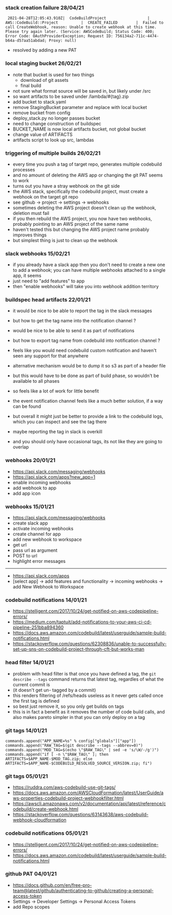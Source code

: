 ### stack creation failure 28/04/21

```
 2021-04-28T12:05:43.910Z|  CodeBuildProject                  |  AWS::CodeBuild::Project          |  CREATE_FAILED        |  Failed to call CreateWebhook, reason: Unable to create webhook at this time. Please try again later. (Service: AWSCodeBuild; Status Code: 400; Error Code: OAuthProviderException; Request ID: 756134a2-711c-4474-b64a-d57aa51abdad; Proxy: null)
 ```

- resolved by adding a new PAT

### local staging bucket 26/02/21

- note that bucket is used for two things
  - download of git assets
  - final build
- not sure what format source will be saved in, but likely under /src
- so want artifacts to be saved under /lambda/#{tag}.zip
- add bucket to stack.yaml
- remove StagingBucket parameter and replace with local bucket
- remove bucket from config
- deploy_stack.py no longer passes bucket
- need to change construction of buildspec
- BUCKET_NAME is now local artifacts bucket, not global bucket
- change value of ARTIFACTS
- artifacts script to look up src, lambdas

### triggering of multiple builds 26/02/21

- every time you push a tag of target repo, generates multiple codebuild processes
- and no amount of deleting the AWS app or changing the git PAT seems to work
- turns out you have a stray webhook on the git side
- the AWS stack, specifically the codebuild project, must create a webhook on the target git repo
- see github -> project -> settings -> webhooks
- sometimes deleting the AWS project doesn't clean up the webhook, deletion must fail
- if you then rebuild the AWS project, you now have two webhooks, probably pointing to an AWS project of the same name
- haven't tested this but changing the AWS project name probably improves things
- but simplest thing is just to clean up the webhook

### slack webhooks 15/02/21

- if you already have a slack app then you don't need to create a new one to add a webhook; you can have multiple webhooks attached to a single app, it seems
- just need to "add features" to app
- then "enable webhooks" will take you into webhook addition territory

### buildspec head artifacts 22/01/21

- it would be nice to be able to report the tag in the slack messages
- but how to get the tag name into the notification channel ?
- would be nice to be able to send it as part of notifications
- but how to export tag name from codebuild into notification channel ?
- feels like you would need codebuild custom notification and haven't seen any support for that anywhere

- alternative mechanism would be to dump it so s3 as part of a header file
- but this would have to be done as part of build phase, so wouldn't be available to all phases
- so feels like a lot of work for little benefit

- the event notification channel feels like a much better solution, if a way can be found

- but overall it might just be better to provide a link to the codebuild logs, which you can inspect and see the tag there
- maybe reporting the tag in slack is overkill
- and you should only have occasional tags, its not like they are going to overlap

### webhooks 20/01/21

- https://api.slack.com/messaging/webhooks
- https://api.slack.com/apps?new_app=1
- enable incoming webhooks
- add webhook to app
- add app icon

### webhooks 15/01/21

- https://api.slack.com/messaging/webhooks
- create slack app
- activate incoming webhooks
- create channel for app
- add new webhook to workspace
- get url
- pass url as argument
- POST to url
- highlight error messages

---

- https://api.slack.com/apps
- [select app] -> add features and functionality -> incoming webhooks -> add New Webhook to Workspace

### codebuild notifications 14/01/21

- https://stelligent.com/2017/10/24/get-notified-on-aws-codepipeline-errors/
- https://medium.com/taptuit/add-notifications-to-your-aws-ci-cd-pipeline-251bba894360
- https://docs.aws.amazon.com/codebuild/latest/userguide/sample-build-notifications.html
- https://stackoverflow.com/questions/62308836/unable-to-successfully-set-up-sns-on-codebuild-project-through-cft-but-works-man

### head filter 14/01/21

- problem with head filter is that once you have defined a tag, the `git describe --tags` command returns that latest tag, regardles of what the current commit is
- (it doesn't get un- tagged by a commit)
- this renders filtering of /refs/heads useless as it never gets called once the first tag is defined
- so best just remove it, so you only get builds on tags
- this is in fact a benefit as it removes the number of code build calls, and also makes pareto simpler in that you can only deploy on a tag

### git tags 14/01/21

```
commands.append("APP_NAME=%s" % config["globals"]["app"])
commands.append("RAW_TAG=$(git describe --tags --abbrev=0)")
commands.append("MOD_TAG=$(echo \"$RAW_TAG\" | sed -e 's/\W/-/g')")
commands.append("if [ -n \"$RAW_TAG\" ]; then ARTIFACTS=$APP_NAME-$MOD_TAG.zip; else ARTIFACTS=$APP_NAME-$CODEBUILD_RESOLVED_SOURCE_VERSION.zip; fi")
```

### git tags 05/01/21

- https://ruddra.com/aws-codebuild-use-git-tags/
- https://docs.aws.amazon.com/AWSCloudFormation/latest/UserGuide/aws-properties-codebuild-project-webhookfilter.html
- https://awscli.amazonaws.com/v2/documentation/api/latest/reference/codebuild/create-webhook.html
- https://stackoverflow.com/questions/63143638/aws-codebuild-webhook-cloudformation

### codebuild notifications 05/01/21

- https://stelligent.com/2017/10/24/get-notified-on-aws-codepipeline-errors/
- https://docs.aws.amazon.com/codebuild/latest/userguide/sample-build-notifications.html

### github PAT 04/01/21

- https://docs.github.com/en/free-pro-team@latest/github/authenticating-to-github/creating-a-personal-access-token
- Settings -> Developer Settings -> Personal Access Tokens
- add Repo scopes